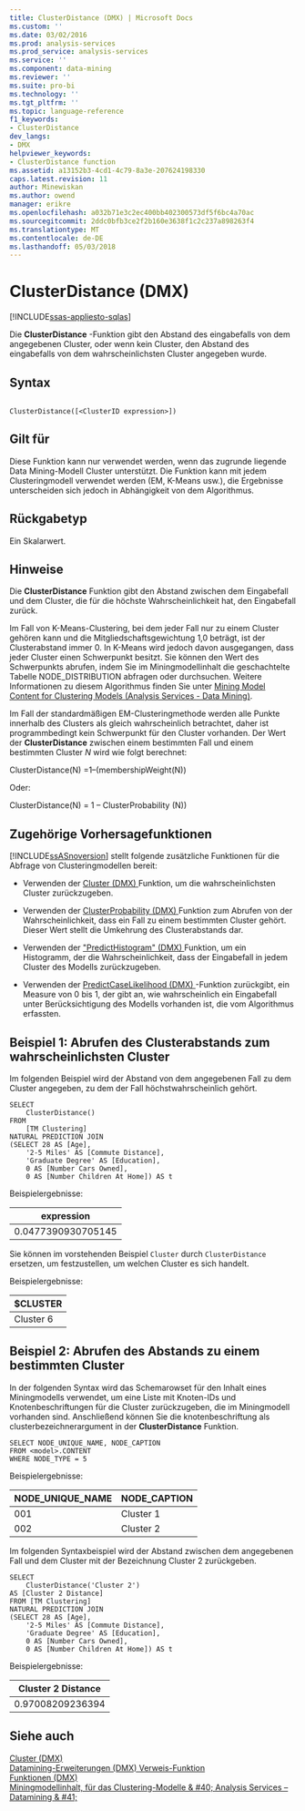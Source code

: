 ```yaml
---
title: ClusterDistance (DMX) | Microsoft Docs
ms.custom: ''
ms.date: 03/02/2016
ms.prod: analysis-services
ms.prod_service: analysis-services
ms.service: ''
ms.component: data-mining
ms.reviewer: ''
ms.suite: pro-bi
ms.technology: ''
ms.tgt_pltfrm: ''
ms.topic: language-reference
f1_keywords:
- ClusterDistance
dev_langs:
- DMX
helpviewer_keywords:
- ClusterDistance function
ms.assetid: a13152b3-4cd1-4c79-8a3e-207624198330
caps.latest.revision: 11
author: Minewiskan
ms.author: owend
manager: erikre
ms.openlocfilehash: a032b71e3c2ec400bb402300573df5f6bc4a70ac
ms.sourcegitcommit: 2ddc0bfb3ce2f2b160e3638f1c2c237a898263f4
ms.translationtype: MT
ms.contentlocale: de-DE
ms.lasthandoff: 05/03/2018
---
```

# <a name="clusterdistance-dmx"></a>ClusterDistance (DMX)
[!INCLUDE[ssas-appliesto-sqlas](../includes/ssas-appliesto-sqlas.md)]

  Die **ClusterDistance** -Funktion gibt den Abstand des eingabefalls von dem angegebenen Cluster, oder wenn kein Cluster, den Abstand des eingabefalls von dem wahrscheinlichsten Cluster angegeben wurde.  
  
## <a name="syntax"></a>Syntax  
  
```  
  
ClusterDistance([<ClusterID expression>])  
```  
  
## <a name="applies-to"></a>Gilt für  
 Diese Funktion kann nur verwendet werden, wenn das zugrunde liegende Data Mining-Modell Cluster unterstützt. Die Funktion kann mit jedem Clusteringmodell verwendet werden (EM, K-Means usw.), die Ergebnisse unterscheiden sich jedoch in Abhängigkeit von dem Algorithmus.  
  
## <a name="return-type"></a>Rückgabetyp  
 Ein Skalarwert.  
  
## <a name="remarks"></a>Hinweise  
 Die **ClusterDistance** Funktion gibt den Abstand zwischen dem Eingabefall und dem Cluster, die für die höchste Wahrscheinlichkeit hat, den Eingabefall zurück.  
  
 Im Fall von K-Means-Clustering, bei dem jeder Fall nur zu einem Cluster gehören kann und die Mitgliedschaftsgewichtung 1,0 beträgt, ist der Clusterabstand immer 0. In K-Means wird jedoch davon ausgegangen, dass jeder Cluster einen Schwerpunkt besitzt. Sie können den Wert des Schwerpunkts abrufen, indem Sie im Miningmodellinhalt die geschachtelte Tabelle NODE_DISTRIBUTION abfragen oder durchsuchen. Weitere Informationen zu diesem Algorithmus finden Sie unter [Mining Model Content for Clustering Models &#40;Analysis Services - Data Mining&#41;](../analysis-services/data-mining/mining-model-content-for-clustering-models-analysis-services-data-mining.md).  
  
 Im Fall der standardmäßigen EM-Clusteringmethode werden alle Punkte innerhalb des Clusters als gleich wahrscheinlich betrachtet, daher ist programmbedingt kein Schwerpunkt für den Cluster vorhanden. Der Wert der **ClusterDistance** zwischen einem bestimmten Fall und einem bestimmten Cluster *N* wird wie folgt berechnet:  
  
 ClusterDistance(N) =1–(membershipWeight(N))  
  
 Oder:  
  
 ClusterDistance(N) = 1 – ClusterProbability (N))  
  
## <a name="related-prediction-functions"></a>Zugehörige Vorhersagefunktionen  
 [!INCLUDE[ssASnoversion](../includes/ssasnoversion-md.md)] stellt folgende zusätzliche Funktionen für die Abfrage von Clusteringmodellen bereit:  
  
-   Verwenden der [Cluster &#40;DMX&#41; ](../dmx/cluster-dmx.md) Funktion, um die wahrscheinlichsten Cluster zurückzugeben.  
  
-   Verwenden der [ClusterProbability &#40;DMX&#41; ](../dmx/clusterprobability-dmx.md) Funktion zum Abrufen von der Wahrscheinlichkeit, dass ein Fall zu einem bestimmten Cluster gehört. Dieser Wert stellt die Umkehrung des Clusterabstands dar.  
  
-   Verwenden der ["PredictHistogram" &#40;DMX&#41; ](../dmx/predicthistogram-dmx.md) Funktion, um ein Histogramm, der die Wahrscheinlichkeit, dass der Eingabefall in jedem Cluster des Modells zurückzugeben.  
  
-   Verwenden der [PredictCaseLikelihood &#40;DMX&#41; ](../dmx/predictcaselikelihood-dmx.md) -Funktion zurückgibt, ein Measure von 0 bis 1, der gibt an, wie wahrscheinlich ein Eingabefall unter Berücksichtigung des Modells vorhanden ist, die vom Algorithmus erfassten.  
  
## <a name="example1-obtaining-cluster-distance-to-the-most-likely-cluster"></a>Beispiel 1: Abrufen des Clusterabstands zum wahrscheinlichsten Cluster  
 Im folgenden Beispiel wird der Abstand von dem angegebenen Fall zu dem Cluster angegeben, zu dem der Fall höchstwahrscheinlich gehört.  
  
```  
SELECT  
    ClusterDistance()  
FROM  
    [TM Clustering]  
NATURAL PREDICTION JOIN  
(SELECT 28 AS [Age],  
    '2-5 Miles' AS [Commute Distance],  
    'Graduate Degree' AS [Education],  
    0 AS [Number Cars Owned],  
    0 AS [Number Children At Home]) AS t  
```  
  
 Beispielergebnisse:  
  
|expression|  
|----------------|  
|0.0477390930705145|  
  
 Sie können im vorstehenden Beispiel `Cluster` durch `ClusterDistance` ersetzen, um festzustellen, um welchen Cluster es sich handelt.  
  
 Beispielergebnisse:  
  
|$CLUSTER|  
|--------------|  
|Cluster 6|  
  
## <a name="example2-obtaining-distance-to-a-specified-cluster"></a>Beispiel 2: Abrufen des Abstands zu einem bestimmten Cluster  
 In der folgenden Syntax wird das Schemarowset für den Inhalt eines Miningmodells verwendet, um eine Liste mit Knoten-IDs und Knotenbeschriftungen für die Cluster zurückzugeben, die im Miningmodell vorhanden sind. Anschließend können Sie die knotenbeschriftung als clusterbezeichnerargument in der **ClusterDistance** Funktion.  
  
```  
SELECT NODE_UNIQUE_NAME, NODE_CAPTION   
FROM <model>.CONTENT   
WHERE NODE_TYPE = 5  
```  
  
 Beispielergebnisse:  
  
|NODE_UNIQUE_NAME|NODE_CAPTION|  
|------------------------|-------------------|  
|001|Cluster 1|  
|002|Cluster 2|  
  
 Im folgenden Syntaxbeispiel wird der Abstand zwischen dem angegebenen Fall und dem Cluster mit der Bezeichnung Cluster 2 zurückgeben.  
  
```  
SELECT  
    ClusterDistance('Cluster 2')  
AS [Cluster 2 Distance]  
FROM [TM Clustering]  
NATURAL PREDICTION JOIN  
(SELECT 28 AS [Age],  
    '2-5 Miles' AS [Commute Distance],  
    'Graduate Degree' AS [Education],  
    0 AS [Number Cars Owned],  
    0 AS [Number Children At Home]) AS t  
```  
  
 Beispielergebnisse:  
  
|Cluster 2 Distance|  
|------------------------|  
|0.97008209236394|  
  
## <a name="see-also"></a>Siehe auch  
 [Cluster &#40;DMX&#41;](../dmx/cluster-dmx.md)   
 [Datamining-Erweiterungen &#40;DMX&#41; Verweis-Funktion](../dmx/data-mining-extensions-dmx-function-reference.md)   
 [Funktionen &#40;DMX&#41;](../dmx/functions-dmx.md)   
 [Miningmodellinhalt, für das Clustering-Modelle & #40; Analysis Services – Datamining & #41;](../analysis-services/data-mining/mining-model-content-for-clustering-models-analysis-services-data-mining.md)  
  
  
